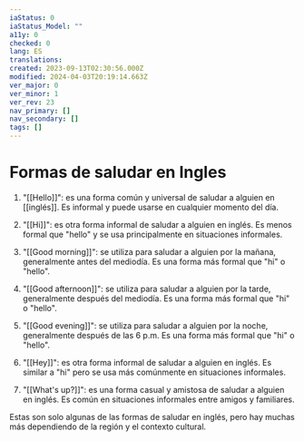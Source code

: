 ```yaml
---
iaStatus: 0
iaStatus_Model: ""
a11y: 0
checked: 0
lang: ES
translations: 
created: 2023-09-13T02:30:56.000Z
modified: 2024-04-03T20:19:14.663Z
ver_major: 0
ver_minor: 1
ver_rev: 23
nav_primary: []
nav_secondary: []
tags: []
---
```

# Formas de saludar en Ingles

1.  "[[Hello]]": es una forma común y universal de saludar a alguien en [[inglés]]. Es informal y puede usarse en cualquier momento del día.
    
2.  "[[Hi]]": es otra forma informal de saludar a alguien en inglés. Es menos formal que "hello" y se usa principalmente en situaciones informales.
    
3.  "[[Good morning]]": se utiliza para saludar a alguien por la mañana, generalmente antes del mediodía. Es una forma más formal que "hi" o "hello".
    
4.  "[[Good afternoon]]": se utiliza para saludar a alguien por la tarde, generalmente después del mediodía. Es una forma más formal que "hi" o "hello".
    
5.  "[[Good evening]]": se utiliza para saludar a alguien por la noche, generalmente después de las 6 p.m. Es una forma más formal que "hi" o "hello".
    
6.  "[[Hey]]": es otra forma informal de saludar a alguien en inglés. Es similar a "hi" pero se usa más comúnmente en situaciones informales.
    
7.  "[[What's up?]]": es una forma casual y amistosa de saludar a alguien en inglés. Es común en situaciones informales entre amigos y familiares.
    

Estas son solo algunas de las formas de saludar en inglés, pero hay muchas más dependiendo de la región y el contexto cultural.